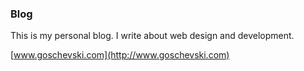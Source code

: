 ### Blog

This is my personal blog.
I write about web design and development.

[www.goschevski.com](http://www.goschevski.com)
